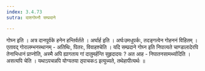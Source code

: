 ```yaml
---
index: 3.4.73
sutra: दाशगोघ्नौ सम्प्रदाने

---
```

 गोघ्न इति । अत्र दानपूर्वके हनेन हन्तिर्वर्तते । अर्घार्ह इति । अर्घःउमधुपर्कः, तदङ्गत्वेन गोहननं विहितम् । एतावद् गोरालम्भनस्थानम् - अतिथिः, पितरः, विवाहश्चेति । यदि सम्प्रदाने गोघ्न इति निपात्यते चाण्डालादेरपि तेनाभिधानं प्राप्नोति, अस्मै अपि ह्यागताय गां दातुमर्हन्ति सुहृदादयः ? अत आह - निपातनसामर्थ्यादिति । असत्यपि चेति । यथाऽपचन्नपि योग्यतया ठ्पाचकःऽ इत्युच्यते, तथेहापीत्यर्थः ॥